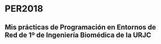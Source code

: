 # PER2018
## Mis prácticas de Programación en Entornos de Red de 1º de Ingeniería Biomédica de la URJC

